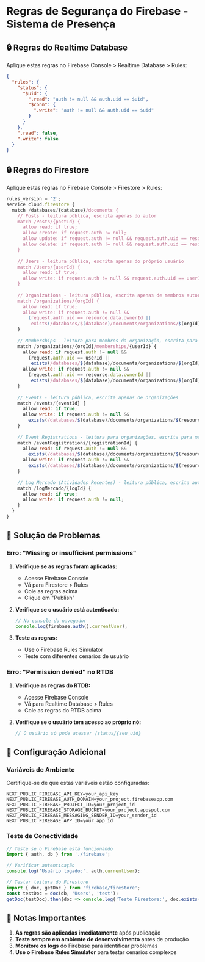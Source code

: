 # Regras de Segurança do Firebase - Sistema de Presença

## 🔒 Regras do Realtime Database

Aplique estas regras no Firebase Console > Realtime Database > Rules:

```json
{
  "rules": {
    "status": {
      "$uid": {
        ".read": "auth != null && auth.uid == $uid",
        "$conn": {
          ".write": "auth != null && auth.uid == $uid"
        }
      }
    },
    ".read": false,
    ".write": false
  }
}
```

## 🔒 Regras do Firestore

Aplique estas regras no Firebase Console > Firestore > Rules:

```javascript
rules_version = '2';
service cloud.firestore {
  match /databases/{database}/documents {
    // Posts - leitura pública, escrita apenas do autor
    match /Posts/{postId} {
      allow read: if true;
      allow create: if request.auth != null;
      allow update: if request.auth != null && request.auth.uid == resource.data.authorId;
      allow delete: if request.auth != null && request.auth.uid == resource.data.authorId;
    }
    
    // Users - leitura pública, escrita apenas do próprio usuário
    match /Users/{userId} {
      allow read: if true;
      allow write: if request.auth != null && request.auth.uid == userId;
    }
    
    // Organizations - leitura pública, escrita apenas de membros autorizados
    match /organizations/{orgId} {
      allow read: if true;
      allow write: if request.auth != null && 
        (request.auth.uid == resource.data.ownerId || 
         exists(/databases/$(database)/documents/organizations/$(orgId)/memberships/$(request.auth.uid)));
    }
    
    // Memberships - leitura para membros da organização, escrita para admins
    match /organizations/{orgId}/memberships/{userId} {
      allow read: if request.auth != null && 
        (request.auth.uid == userId || 
         exists(/databases/$(database)/documents/organizations/$(orgId)/memberships/$(request.auth.uid)));
      allow write: if request.auth != null && 
        (request.auth.uid == resource.data.ownerId || 
         exists(/databases/$(database)/documents/organizations/$(orgId)/memberships/$(request.auth.uid)));
    }
    
    // Events - leitura pública, escrita apenas de organizações
    match /events/{eventId} {
      allow read: if true;
      allow write: if request.auth != null && 
        exists(/databases/$(database)/documents/organizations/$(resource.data.hostOrgId)/memberships/$(request.auth.uid));
    }
    
    // Event Registrations - leitura para organizações, escrita para membros
    match /eventRegistrations/{registrationId} {
      allow read: if request.auth != null && 
        exists(/databases/$(database)/documents/organizations/$(resource.data.orgId)/memberships/$(request.auth.uid));
      allow write: if request.auth != null && 
        exists(/databases/$(database)/documents/organizations/$(resource.data.orgId)/memberships/$(request.auth.uid));
    }
    
    // Log Mercado (Atividades Recentes) - leitura pública, escrita autenticada
    match /logMercado/{logId} {
      allow read: if true;
      allow write: if request.auth != null;
    }
  }
}
```

## 🚨 Solução de Problemas

### Erro: "Missing or insufficient permissions"

1. **Verifique se as regras foram aplicadas:**
   - Acesse Firebase Console
   - Vá para Firestore > Rules
   - Cole as regras acima
   - Clique em "Publish"

2. **Verifique se o usuário está autenticado:**
   ```javascript
   // No console do navegador
   console.log(firebase.auth().currentUser);
   ```

3. **Teste as regras:**
   - Use o Firebase Rules Simulator
   - Teste com diferentes cenários de usuário

### Erro: "Permission denied" no RTDB

1. **Verifique as regras do RTDB:**
   - Acesse Firebase Console
   - Vá para Realtime Database > Rules
   - Cole as regras do RTDB acima

2. **Verifique se o usuário tem acesso ao próprio nó:**
   ```javascript
   // O usuário só pode acessar /status/{seu_uid}
   ```

## 🔧 Configuração Adicional

### Variáveis de Ambiente

Certifique-se de que estas variáveis estão configuradas:

```env
NEXT_PUBLIC_FIREBASE_API_KEY=your_api_key
NEXT_PUBLIC_FIREBASE_AUTH_DOMAIN=your_project.firebaseapp.com
NEXT_PUBLIC_FIREBASE_PROJECT_ID=your_project_id
NEXT_PUBLIC_FIREBASE_STORAGE_BUCKET=your_project.appspot.com
NEXT_PUBLIC_FIREBASE_MESSAGING_SENDER_ID=your_sender_id
NEXT_PUBLIC_FIREBASE_APP_ID=your_app_id
```

### Teste de Conectividade

```javascript
// Teste se o Firebase está funcionando
import { auth, db } from './firebase';

// Verificar autenticação
console.log('Usuário logado:', auth.currentUser);

// Testar leitura do Firestore
import { doc, getDoc } from 'firebase/firestore';
const testDoc = doc(db, 'Users', 'test');
getDoc(testDoc).then(doc => console.log('Teste Firestore:', doc.exists()));
```

## 📝 Notas Importantes

1. **As regras são aplicadas imediatamente** após publicação
2. **Teste sempre em ambiente de desenvolvimento** antes de produção
3. **Monitore os logs** do Firebase para identificar problemas
4. **Use o Firebase Rules Simulator** para testar cenários complexos

